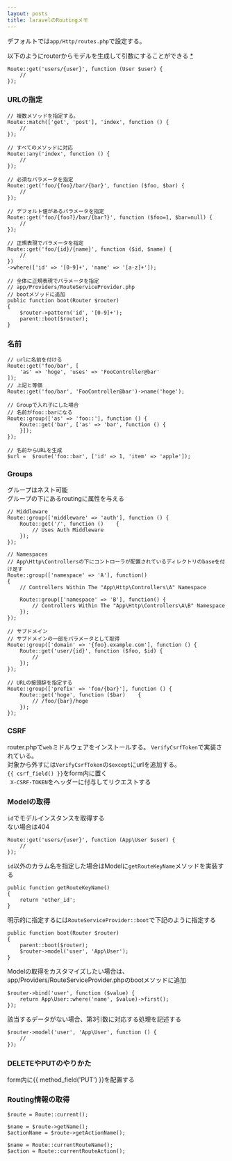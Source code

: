 ```yaml
---
layout: posts
title: laravelのRoutingメモ 
---
```

デフォルトでは`app/Http/routes.php`で設定する。  

以下のようにrouterからモデルを生成して引数にすることができる [*](https://laravel.com/docs/5.2/routing#route-model-binding)  

```
Route::get('users/{user}', function (User $user) {
    //
});
```

### URLの指定

```
// 複数メソッドを指定する。
Route::match(['get', 'post'], 'index', function () {
    //
});

// すべてのメソッドに対応
Route::any('index', function () {
    //
});

// 必須なパラメータを指定
Route::get('foo/{foo}/bar/{bar}', function ($foo, $bar) {
    //
});

// デフォルト値があるパラメータを指定
Route::get('foo/{foo?}/bar/{bar?}', function ($foo=1, $bar=null) {
    //
});

// 正規表現でパラメータを指定
Route::get('foo/{id}/{name}', function ($id, $name) {
    //
})
->where(['id' => '[0-9]+', 'name' => '[a-z]+']);

// 全体に正規表現でパラメータを指定
// app/Providers/RouteServiceProvider.php
// bootメソッドに追加
public function boot(Router $router)
{
    $router->pattern('id', '[0-9]+');
    parent::boot($router);
}
```

### 名前

```
// urlに名前を付ける
Route::get('foo/bar', [
    'as' => 'hoge', 'uses' => 'FooController@bar'
]);
// 上記と等価
Route::get('foo/bar', 'FooController@bar')->name('hoge');

// Groupで入れ子にした場合
// 名前がfoo::barになる
Route::group(['as' => 'foo::'], function () {
    Route::get('bar', ['as' => 'bar', function () {
    }]);
});

// 名前からURLを生成
$url =  $route('foo::bar', ['id' => 1, 'item' => 'apple']);
```

### Groups
グループはネスト可能  
グループの下にあるroutingに属性を与える  

```
// Middleware
Route::group(['middleware' => 'auth'], function () {
    Route::get('/', function ()    {
        // Uses Auth Middleware
    });
});

// Namespaces
// App\Http\Controllersの下にコントローラが配置されているディレクトリのbaseを付け足す
Route::group(['namespace' => 'A'], function()
{
    // Controllers Within The "App\Http\Controllers\A" Namespace

    Route::group(['namespace' => 'B'], function() {
        // Controllers Within The "App\Http\Controllers\A\B" Namespace
    });
});

// サブドメイン
// サブドメインの一部をパラメータとして取得
Route::group(['domain' => '{foo}.example.com'], function () {
    Route::get('user/{id}', function ($foo, $id) {
        //
    });
});

// URLの接頭辞を指定する
Route::group(['prefix' => 'foo/{bar}'], function () {
    Route::get('hoge', function ($bar)    {
        // /foo/{bar}/hoge
    });
});
```

### CSRF
router.phpで`web`ミドルウェアをインストールする。
`VerifyCsrfToken`で実装されている。  
対象から外すには`VerifyCsrfToken`の`$except`にurlを追加する。  
`{{ csrf_field() }}`をform内に置く  
` X-CSRF-TOKEN`をヘッダーに付与してリクエストする  

### Modelの取得
`id`でモデルインスタンスを取得する  
ない場合は404  

```
Route::get('users/{user}', function (App\User $user) {
    //
});
```

`id`以外のカラム名を指定した場合はModelに`getRouteKeyName`メソッドを実装する  

```
public function getRouteKeyName()
{
    return 'other_id';
}
```

明示的に指定するには`RouteServiceProvider::boot`で下記のように指定する  

```
public function boot(Router $router)
{
    parent::boot($router);
    $router->model('user', 'App\User');
}
```

Modelの取得をカスタマイズしたい場合は、  
app/Providers/RouteServiceProvider.phpのbootメソッドに追加  

```
$router->bind('user', function ($value) {
    return App\User::where('name', $value)->first();
});
```

該当するデータがない場合、第3引数に対応する処理を記述する

```
$router->model('user', 'App\User', function () {
    // 
});
```

### DELETEやPUTのやりかた
form内に{{ method_field('PUT') }}を配置する  

### Routing情報の取得

```
$route = Route::current();

$name = $route->getName();
$actionName = $route->getActionName();

$name = Route::currentRouteName();
$action = Route::currentRouteAction();
```
















